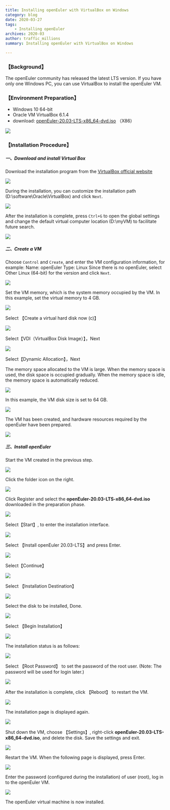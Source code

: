 ```yaml
---
title: Installing openEuler with VirtualBox on Windows
category: blog
date: 2020-03-27
tags:
    - Installing openEuler
archives: 2020-03
author: traffic_millions
summary: Installing openEuler with VirtualBox on Windows

---
```


### 【Background】
The openEuler community has released the latest LTS version. If you have only one Windows PC, you can use VirtualBox to install the openEuler VM.

### 【Environment Preparation】

- Windows 10 64-bit
- Oracle VM VirtualBox 6.1.4
- download: [openEuler-20.03-LTS-x86_64-dvd.iso](https://repo.openeuler.org/openEuler-20.03-LTS/ISO/x86_64/openEuler-20.03-LTS-x86_64-dvd.iso)  （X86）

<img src="./2020-03-27-VirtualBox-media/index-x86.png" >

### 【Installation Procedure】

##### 一、Download and install Virtual Box

Download the installation program from the [VirtualBox official website](https://www.virtualbox.org/wiki/Downloads)

<img src="./2020-03-27-VirtualBox-media/VirtualBox-main.png" >

During the installation, you can customize the installation path (D:\software\Oracle\VirtualBox) and click `Next`.

<img src="./2020-03-27-VirtualBox-media/route.png" >

After the installation is complete, press `Ctrl+G` to open the global settings and change the default virtual computer location (D:\myVM) to facilitate future search.

<img src="./2020-03-27-VirtualBox-media/global.png" >

##### 二、Create a VM

Choose `Control` and `Create`, and enter the VM configuration information, for example:
Name: openEuler
Type: Linux
Since there is no openEuler, select Other Linux (64-bit) for the version and click `Next`.

<img src="./2020-03-27-VirtualBox-media/config-virtual-machine.png" >

Set the VM memory, which is the system memory occupied by the VM. In this example, set the virtual memory to 4 GB.

<img src="./2020-03-27-VirtualBox-media/4G.png" >

Select 【Create a virtual hard disk now (c)】

<img src="./2020-03-27-VirtualBox-media/hard.png" >

Select【VDI（VirtualBox Disk Image）】，Next

<img src="./2020-03-27-VirtualBox-media/virtual_file.png" >

Select【Dynamic Allocation】，Next

The memory space allocated to the VM is large. When the memory space is used, the disk space is occupied gradually. When the memory space is idle, the memory space is automatically reduced.

<img src="./2020-03-27-VirtualBox-media/dynamic.png" >

In this example, the VM disk size is set to 64 GB.

<img src="./2020-03-27-VirtualBox-media/64G.png" >

The VM has been created, and hardware resources required by the openEuler have been prepared.

<img src="./2020-03-27-VirtualBox-media/virtual_done.png" >

##### 三、Install openEuler

Start the VM created in the previous step. 

<img src="./2020-03-27-VirtualBox-media/start.png" >

Click the folder icon on the right.

<img src="./2020-03-27-VirtualBox-media/file_icon.png" >

Click Register and select the **openEuler-20.03-LTS-x86_64-dvd.iso** downloaded in the preparation phase.

<img src="./2020-03-27-VirtualBox-media/select_iso.png" >

Select【Start】, to enter the installation interface.

<img src="./2020-03-27-VirtualBox-media/select_start.png" >

Select 【Install openEuler 20.03-LTS】and press Enter. 

<img src="./2020-03-27-VirtualBox-media/install_lts.png" >

Select【Continue】

<img src="./2020-03-27-VirtualBox-media/continue.png" >

Select 【Installation Destination】

<img src="./2020-03-27-VirtualBox-media/install_destination.png" >

Select the disk to be installed, Done.

<img src="./2020-03-27-VirtualBox-media/select_disk.png" >

Select 【Begin Installation】

<img src="./2020-03-27-VirtualBox-media/begin_install.png" >

The installation status is as follows:

<img src="./2020-03-27-VirtualBox-media/install_status.png" >

Select 【Root Password】 to set the password of the root user.
(Note: The password will be used for login later.)

<img src="./2020-03-27-VirtualBox-media/set_pass.png" >

After the installation is complete, click 【Reboot】 to restart the VM.

<img src="./2020-03-27-VirtualBox-media/reboot.png" >

The installation page is displayed again.

<img src="./2020-03-27-VirtualBox-media/return.png" >

Shut down the VM, choose 【Settings】, right-click **openEuler-20.03-LTS-x86_64-dvd.iso**, and delete the disk. Save the settings and exit.

<img src="./2020-03-27-VirtualBox-media/save.png" >

Restart the VM. When the following page is displayed, press Enter.

<img src="./2020-03-27-VirtualBox-media/reboot_start.png" >

Enter the password (configured during the installation) of user (root), log in to the openEuler VM.

<img src="./2020-03-27-VirtualBox-media/install_over.png" >

The openEuler virtual machine is now installed.